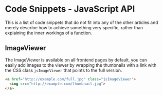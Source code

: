 # Code Snippets - JavaScript API

This is a list of code snippets that do not fit into any of the other articles
and merely describe how to achieve something very specific, rather than explaining
the inner workings of a function.

## ImageViewer

The ImageViewer is available on all frontend pages by default, you can easily
add images to the viewer by wrapping the thumbnails with a link with the CSS
class `jsImageViewer` that points to the full version.

```html
<a href="http://example.com/full.jpg" class="jsImageViewer">
  <img src="http://example.com/thumbnail.jpg">
</a>
```
